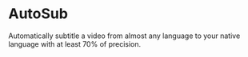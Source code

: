 # AutoSub
Automatically subtitle a video from almost any language to your native language with at least 70% of precision.
